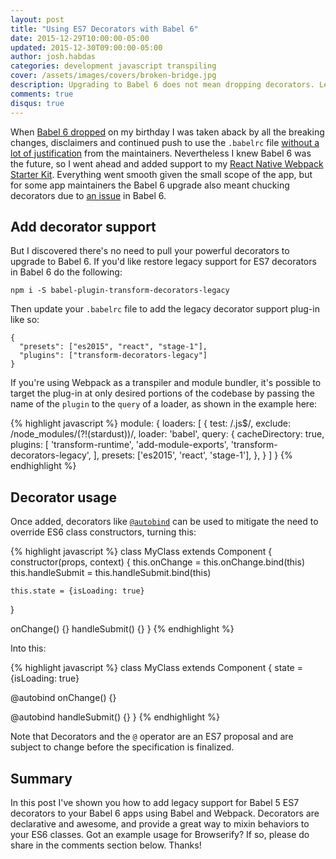 ```yaml
---
layout: post
title: "Using ES7 Decorators with Babel 6"
date: 2015-12-29T10:00:00-05:00
updated: 2015-12-30T09:00:00-05:00
author: josh.habdas
categories: development javascript transpiling
cover: /assets/images/covers/broken-bridge.jpg
description: Upgrading to Babel 6 does not mean dropping decorators. Learn to use ES7 decorators with Babel 6.
comments: true
disqus: true
---
```


When [Babel 6 dropped](http://babeljs.io/blog/2015/10/29/6.0.0/) on my birthday I was taken aback by all the breaking changes, disclaimers and continued push to use the `.babelrc` file [without a lot of justification](http://babeljs.io/blog/2015/10/29/6.0.0/#comment-2342300088) from the maintainers. Nevertheless I knew Babel 6 was the future, so I went ahead and added support to my [React Native Webpack Starter Kit](https://github.com/jhabdas/react-native-webpack-starter-kit/releases/tag/v1.13.3). Everything went smooth given the small scope of the app, but for some app maintainers the Babel 6 upgrade also meant chucking decorators due to [an issue](https://phabricator.babeljs.io/T2645) in Babel 6.

## Add decorator support

But I discovered there's no need to pull your powerful decorators to upgrade to Babel 6. If you'd like restore legacy support for ES7 decorators in Babel 6 do the following:

    npm i -S babel-plugin-transform-decorators-legacy
    
Then update your `.babelrc` file to add the legacy decorator support plug-in like so:

    {
      "presets": ["es2015", "react", "stage-1"],
      "plugins": ["transform-decorators-legacy"]
    }

If you're using Webpack as a transpiler and module bundler, it's possible to target the plug-in at only desired portions of the codebase by passing the name of the `plugin` to the `query` of a loader, as shown in the example here:

{% highlight javascript %}
module: {
  loaders: [
    {
      test: /\.js$/,
      exclude: /node_modules\/(?!(stardust))/,
      loader: 'babel',
      query: {
        cacheDirectory: true,
        plugins: [
          'transform-runtime',
          'add-module-exports',
          'transform-decorators-legacy',
        ],
        presets: ['es2015', 'react', 'stage-1'],
      },
    }
  ]
}
{% endhighlight %}

## Decorator usage

Once added, decorators like [`@autobind`](https://github.com/andreypopp/autobind-decorator) can be used to mitigate the need to override ES6 class constructors, turning this:

{% highlight javascript %}
class MyClass extends Component {
  constructor(props, context) {
    this.onChange = this.onChange.bind(this)
    this.handleSubmit = this.handleSubmit.bind(this)
    
    this.state = {isLoading: true}
  }
  
  onChange() {}
  handleSubmit() {}
}
{% endhighlight %}

Into this:

{% highlight javascript %}
class MyClass extends Component {
  state = {isLoading: true}
  
  @autobind
  onChange() {}
  
  @autobind
  handleSubmit() {}
}
{% endhighlight %}

Note that Decorators and the `@` operator are an ES7 proposal and are subject to change before the specification is finalized.

## Summary
In this post I've shown you how to add legacy support for Babel 5 ES7 decorators to your Babel 6 apps using Babel and Webpack. Decorators are declarative and awesome, and provide a great way to mixin behaviors to your ES6 classes. Got an example usage for Browserify? If so, please do share in the comments section below. Thanks!
